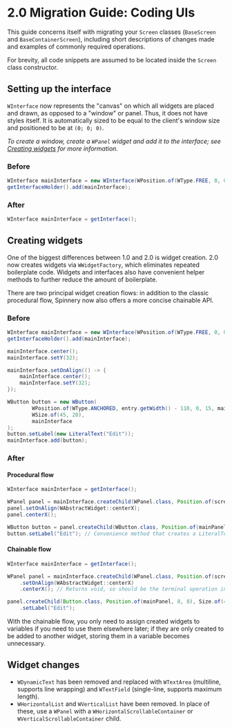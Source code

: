 # 2.0 Migration Guide: Coding UIs

This guide concerns itself with migrating your `Screen` classes (`BaseScreen` and `BaseContainerScreen`), including
short descriptions of changes made and examples of commonly required operations.

For brevity, all code snippets are assumed to be located inside the `Screen` class constructor.

## Setting up the interface

`WInterface` now represents the "canvas" on which all widgets are placed and drawn, as opposed to a "window"
or panel. Thus, it does not have styles itself. It is automatically sized to be equal to the client's window
size and positioned to be at `(0; 0; 0)`.

_To create a window, create a `WPanel` widget and add it to the interface; see
[Creating widgets](#creating-widgets) for more information._

### Before

```java
WInterface mainInterface = new WInterface(WPosition.of(WType.FREE, 0, 0, 0));
getInterfaceHolder().add(mainInterface);
```

### After

```java
WInterface mainInterface = getInterface();
```

## Creating widgets

One of the biggest differences between 1.0 and 2.0 is widget creation. 2.0 now creates widgets via `WWidgetFactory`,
which eliminates repeated boilerplate code. Widgets and interfaces also have convenient helper methods to further
reduce the amount of boilerplate.

There are two principal widget creation flows: in addition to the classic procedural flow, Spinnery now also offers a
more concise chainable API.

### Before

```java
WInterface mainInterface = new WInterface(WPosition.of(WType.FREE, 0, 0, 0));
getInterfaceHolder().add(mainInterface);

mainInterface.center();
mainInterface.setY(32);

mainInterface.setOnAlign(() -> {
    mainInterface.center();
    mainInterface.setY(32);
});

WButton button = new WButton(
        WPosition.of(WType.ANCHORED, entry.getWidth() - 110, 0, 15, mainInterface),
        WSize.of(45, 20),
        mainInterface
);
button.setLabel(new LiteralText("Edit"));
mainInterface.add(button);
```

### After

#### Procedural flow

```java
WInterface mainInterface = getInterface();

WPanel panel = mainInterface.createChild(WPanel.class, Position.of(screen, 0, 32), Size.of(170, 170));
panel.setOnAlign(WAbstractWidget::centerX);
panel.centerX();

WButton button = panel.createChild(WButton.class, Position.of(mainPanel, 8, 8), Size.of(48, 18));
button.setLabel("Edit"); // Convenience method that creates a LiteralText from the string
```

#### Chainable flow

```java
WInterface mainInterface = getInterface();

WPanel panel = mainInterface.createChild(WPanel.class, Position.of(screen, 0, 32), Size.of(170, 170))
    .setOnAlign(WAbstractWidget::centerX)
    .centerX(); // Returns void, so should be the terminal operation in the chain

panel.createChild(Button.class, Position.of(mainPanel, 8, 8), Size.of(48, 18))
    .setLabel("Edit");
```

With the chainable flow, you only need to assign created widgets to variables if you need to use them elsewhere later;
if they are only created to be added to another widget, storing them in a variable becomes unnecessary.

## Widget changes

* `WDynamicText` has been removed and replaced with `WTextArea` (multiline, supports line wrapping) and `WTextField`
(single-line, supports maximum length).
* `WHorizontalList` and `WVerticalList` have been removed. In place of these, use a `WPanel` with a
`WHorizontalScrollableContainer` or `WVerticalScrollableContainer` child.
